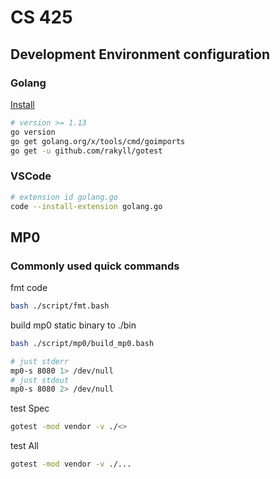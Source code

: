 # CS 425

## Development Environment configuration

### Golang

[Install](https://golang.org/doc/install)

```bash
# version >= 1.13
go version
go get golang.org/x/tools/cmd/goimports
go get -u github.com/rakyll/gotest
```

### VSCode

```bash
# extension id golang.go
code --install-extension golang.go
```

## MP0

### Commonly used quick commands

fmt code

```bash
bash ./script/fmt.bash
```

build mp0 static binary to ./bin

```bash
bash ./script/mp0/build_mp0.bash
```

```bash
# just stderr
mp0-s 8080 1> /dev/null
# just stdout
mp0-s 8080 2> /dev/null
```

test Spec

```bash
gotest -mod vendor -v ./<>
```

test All

```bash
gotest -mod vendor -v ./...
```
